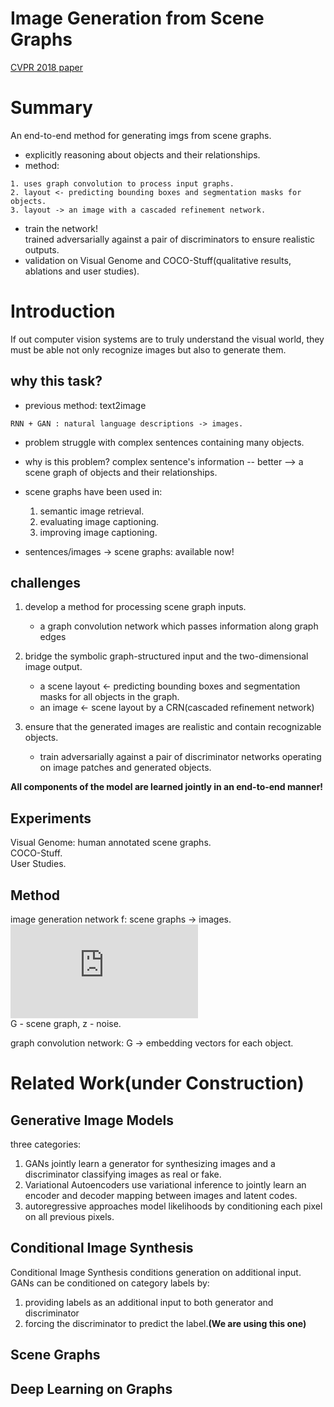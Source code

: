 
# Image Generation from Scene Graphs

[CVPR 2018 paper](https://arxiv.org/pdf/1804.01622.pdf)

# Summary
An end-to-end method for generating imgs from scene graphs.  
* explicitly reasoning about objects and their relationships.  
* method: 
```
1. uses graph convolution to process input graphs.  
2. layout <- predicting bounding boxes and segmentation masks for objects.  
3. layout -> an image with a cascaded refinement network.  
```
  
* train the network!  
trained adversarially against a pair of discriminators to ensure realistic outputs.  
* validation
on Visual Genome and COCO-Stuff(qualitative results, ablations and user studies).  
  
# Introduction
If out computer vision systems are to truly understand the visual world, they must be able not only recognize images but also to generate them.  
  
## why this task?
* previous method: text2image
```
RNN + GAN : natural language descriptions -> images.  
```
* problem
struggle with complex sentences containing many objects.  

* why is this problem?
complex sentence's information -- better --> a scene graph of objects and their relationships.  

* scene graphs have been used in:  
  1. semantic image retrieval.  
  2. evaluating image captioning.  
  3. improving image captioning.  
  
* sentences/images -> scene graphs: available now!

## challenges
1. develop a method for processing scene graph inputs.  
    * a graph convolution network which passes information along graph edges
  
2. bridge the symbolic graph-structured input and the two-dimensional image output.  
    * a scene layout <- predicting bounding boxes and segmentation masks for all objects in the graph.  
    * an image <- scene layout by a CRN(cascaded refinement network)
  
3. ensure that the generated images are realistic and contain recognizable objects.  
    * train adversarially against a pair of discriminator networks operating on image patches and generated objects.  

**All components of the model are learned jointly in an end-to-end manner!**

##  Experiments
Visual Genome: human annotated scene graphs.   
COCO-Stuff.  
User Studies.  

## Method
image generation network f: scene graphs -> images.  
![](https://latex.codecogs.com/gif.latex?%5Cwidehat%7BI%7D%3Df%28G%2Cz%29)  
G - scene graph, z - noise.  
  
graph convolution network: G -> embedding vectors for each object.    

# Related Work(under Construction)
## Generative Image Models
three categories:  
1. GANs jointly learn a generator for synthesizing images and a discriminator classifying images as real or fake.  
2. Variational Autoencoders use variational inference to jointly learn an encoder and decoder mapping between images and latent codes.  
3. autoregressive approaches model likelihoods by conditioning each pixel on all previous pixels.  
  
## Conditional Image Synthesis
Conditional Image Synthesis conditions generation on additional input.  
GANs can be conditioned on category labels by:  
1. providing labels as an additional input to both generator and discriminator
2. forcing the discriminator to predict the label.**(We are using this one)**  

## Scene Graphs
## Deep Learning on Graphs
